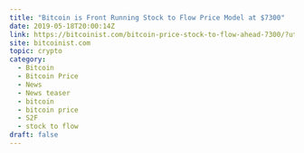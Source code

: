 ```yaml
---
title: "Bitcoin is Front Running Stock to Flow Price Model at $7300"
date: 2019-05-18T20:00:14Z
link: https://bitcoinist.com/bitcoin-price-stock-to-flow-ahead-7300/?utm_medium=RSS&utm_source=hune
site: bitcoinist.com
topic: crypto
category:
  - Bitcoin
  - Bitcoin Price
  - News
  - News teaser
  - bitcoin
  - bitcoin price
  - S2F
  - stock to flow
draft: false
---
```

